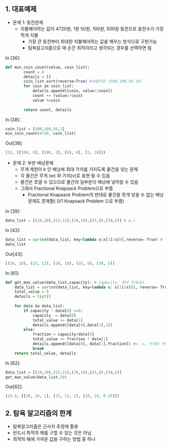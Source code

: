 ## 1. 대표예제

- 문제 1: 동전문제
  - 지불해야하는 값이 4720원, 1원 50원, 100원, 500원 동전으로 동전수가 가장 적게 지불
    - 가장 큰 동전부터 최대한 지불해야하는 값을 채우는 방식으로 구현가능
    - 탐욕알고리즘으로 매 순간 최적이라고 생각되는 경우를 선택하면 됨

In [36]:

```python
def min_coin_count(value, coin_list):
        count = 0
        details = []
        coin_list.sort(reverse=True) #내림차순 (500,100,50,10) 
        for coin in coin_list:
            details.append([coin, value//coin])
            count += (value//coin)
            value %=coin
            
        return count, details
```

In [38]:

```python
coin_list = [500,100,50,1]
min_coin_count(4720, coin_list)
```

Out[38]:

```python
(31, [[500, 9], [100, 2], [50, 0], [1, 20]])
```

- 문제 2: 부분 배낭문제
  - 무게 제한이 k 인 배낭에 최대 가치를 가지도록 물건을 넣는 문제
  - 각 물건은 무게 (w) 와 가치(v)로 표현 될 수 있음
  - 물건은 쪼갤 수 있으므로 물건의 일부분이 배낭에 넣어질 수 있음
  - 그래서 Fractional Knapsack Problem으로 부름
    - Fractional Knapsack Problem의 반대로 물건을 쪼개 넣을 수 없는 배낭문제도 존재함( 0/1 Knapsack Problem 으로 부름)

In [39]:

```python
data_list = [(10,10),(15,12),(20,10),(25,8),(30,5)] # w,v
```

In [43]:

```python
data_list = sorted(data_list, key=lambda x:x[1]/x[0],reverse= True) # 무게당 가치, 큰값=>작은값(내림차)
data_list
```

Out[43]:

```python
[(10, 10), (15, 12), (20, 10), (25, 8), (30, 5)]
```

In [61]:

```python
def get_max_value(data_list,capacity): # capacity: 최대 무게(k)
    data_list = sorted(data_list, key=lambda x: x[1]/x[0], reverse= True)
    total_value = 0
    details = list()
    
    for data in data_list:
        if capacity - data[0] >=0:
            capacity -= data[0]
            total_value += data[1]
            details.append([data[0],data[1],1])
        else:
            fraction = capacity/data[0]
            total_value += fraction * data[1]
            details.append([data[0], data[1],fraction]) #w, v, 무게당 허용치
            break
    return total_value, details   
```

In [62]:

```python
data_list = [(10,10),(15,12),(20,10),(25,8),(30,5)] 
get_max_value(data_list,30)
```

Out[62]:

```python
(24.5, [[10, 10, 1], [15, 12, 1], [20, 10, 0.25]])
```

## 2. 탐욕 알고리즘의 한계

- 탐욕알고리즘은 근사치 추정에 활용
- 반드시 최적의 해를 구할 수 있는 것은 아님
- 최적의 해에 가까운 값을 구하는 방법 중 하나